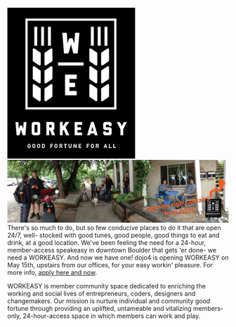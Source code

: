![workeasy_logo_web.jpg](assets/b.jpeg) 
![dojo4-panorama-workeasy.jpg](assets/c.jpeg) 
There's so much to do, but so few conducive places to do it that are open 24/7, well- stocked with good tunes, good people, good things to eat and drink, at a good location. We've been feeling the  need for a 24-hour, member-access speakeasy in downtown Boulder that gets 'er done- we need a WORKEASY. And now we have one! dojo4 is opening WORKEASY on May 15th, upstairs from our offices, for your easy workin' pleasure. For more info, [apply here and now](https://dojo4.wufoo.com/forms/workeasy-membership/). 

WORKEASY is member community space dedicated to enriching the working and social lives of entrepreneurs, coders, designers and changemakers.
Our mission is nurture individual and community good fortune through providing an uplifted,  untameable and vitalizing members-only, 24-hour-access space in which members can work and play.
